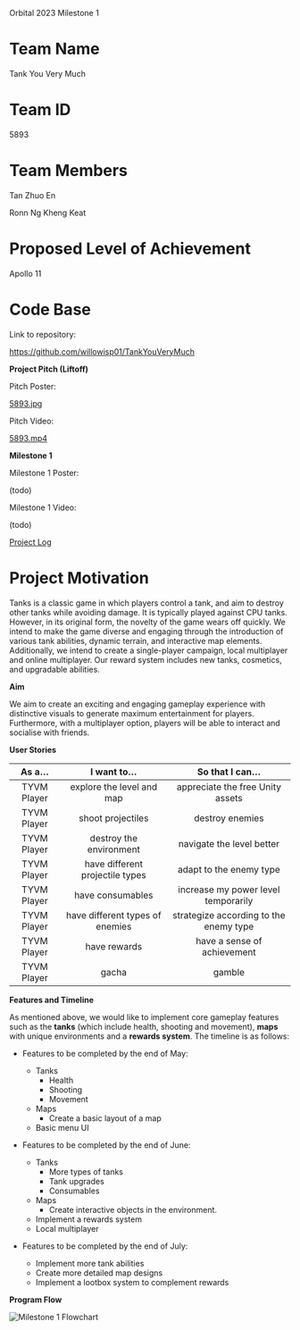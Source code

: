 ﻿<a name="_m1fc6n9fczfy"></a>Orbital 2023 Milestone 1

# <a name="_kyn4jn926xx6"></a>**Team Name**
Tank You Very Much 


# <a name="_19iu0o3jes7m"></a>**Team ID**
5893


# <a name="_3ath4a52ow80"></a>**Team Members**
Tan Zhuo En

Ronn Ng Kheng Keat


# <a name="_t4ulm9fj893z"></a>**Proposed Level of Achievement**
Apollo 11






























# <a name="_6iqdcg55aq5x"></a>**Code Base**
Link to repository:

<https://github.com/willowisp01/TankYouVeryMuch>


**Project Pitch (Liftoff)**

Pitch Poster:

[5893.jpg](https://drive.google.com/file/d/1D9WzgyLeXH-RecHeC5PS9Bi5luT51xo2/view?usp=share_link)

Pitch Video:

[5893.mp4](https://drive.google.com/file/d/1aFvFIxQi6zh1c5elX4fi-VvyPZFTJSZc/view?usp=share_link)


**Milestone 1** 

Milestone 1 Poster:

(todo)

Milestone 1 Video:

(todo)


[Project Log](https://docs.google.com/spreadsheets/d/1quSz3zc2BvAIu-BQ3Xgk_EfCRI6jFS2fdS3GZb3G5JI/edit?usp=share_link)


# <a name="_4kzifok6ycex"></a>**Project Motivation** 
Tanks is a classic game in which players control a tank, and aim to destroy other tanks while avoiding damage. It is typically played against CPU tanks. However, in its original form, the novelty of the game wears off quickly. We intend to make the game diverse and engaging through the introduction of various tank abilities, dynamic terrain, and interactive map elements. Additionally, we intend to create a single-player campaign, local multiplayer and online multiplayer. Our reward system includes new tanks, cosmetics, and upgradable abilities.


**Aim** 

We aim to create an exciting and engaging gameplay experience with distinctive visuals to generate maximum entertainment for players. Furthermore, with a multiplayer option, players will be able to interact and socialise with friends. 









**User Stories**


|**As a…**|**I want to…**|**So that I can…**|
| :-: | :-: | :-: |
|TYVM Player|explore the level and map|appreciate the free Unity assets|
|TYVM Player|shoot projectiles |destroy enemies|
|TYVM Player|destroy the environment|navigate the level better|
|TYVM Player|have different projectile types|adapt to the enemy type|
|TYVM Player|have consumables |increase my power level temporarily|
|TYVM Player|have different types of enemies|strategize according to the enemy type|
|TYVM Player|have rewards|have a sense of achievement|
|TYVM Player|gacha|gamble|



**Features and Timeline**

As mentioned above, we would like to implement core gameplay features such as the **tanks** (which include health, shooting and movement), **maps** with unique environments and a **rewards system**. The timeline is as follows:

- Features to be completed by the end of May:
  - Tanks
    - Health
    - Shooting
    - Movement 
  - Maps
    - Create a basic layout of a map
  - Basic menu UI

- Features to be completed by the end of June:
  - Tanks
    - More types of tanks
    - Tank upgrades
    - Consumables
  - Maps
    - Create interactive objects in the environment.
  - Implement a rewards system
  - Local multiplayer

- Features to be completed by the end of July:
  - Implement more tank abilities
  - Create more detailed map designs
  - Implement a lootbox system to complement rewards


**Program Flow**

![Milestone 1 Flowchart](https://github.com/willowisp01/TankYouVeryMuch/assets/132592621/751319d2-20ee-4df6-946a-36bc4918e775)
